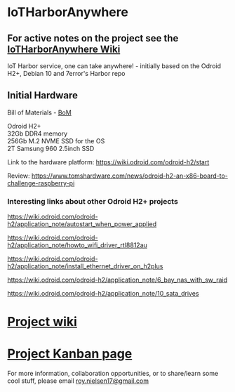 # IoTHarborAnywhere

## For active notes on the project see the [IoTHarborAnywhere Wiki](https://github.com/clockworksspheres/IoTHarborAnywhere/wiki)

IoT Harbor service, one can take anywhere! - initially based on the Odroid H2+, Debian 10 and 7error's Harbor repo

## Initial Hardware

Bill of Materials - [BoM](https://github.com/clockworksspheres/IoTHarborAnywhere/wiki/BoM) 

Odroid H2+ \
32Gb DDR4 memory \
256Gb M.2 NVME SSD for the OS \
2T Samsung 960 2.5inch SSD 

Link to the hardware platform: https://wiki.odroid.com/odroid-h2/start

Review: https://www.tomshardware.com/news/odroid-h2-an-x86-board-to-challenge-raspberry-pi
    
### Interesting links about other Odroid H2+ projects

   https://wiki.odroid.com/odroid-h2/application_note/autostart_when_power_applied

   https://wiki.odroid.com/odroid-h2/application_note/howto_wifi_driver_rtl8812au

   https://wiki.odroid.com/odroid-h2/application_note/install_ethernet_driver_on_h2plus

   https://wiki.odroid.com/odroid-h2/application_note/6_bay_nas_with_sw_raid

   https://wiki.odroid.com/odroid-h2/application_note/10_sata_drives


# [Project wiki](https://github.com/clockworksspheres/IoTHarborAnywhere/wiki)

# [Project Kanban page](https://github.com/orgs/clockworksspheres/projects/1)

For more information, collaboration opportunities, or to share/learn some cool stuff, please email roy.nielsen17@gmail.com


